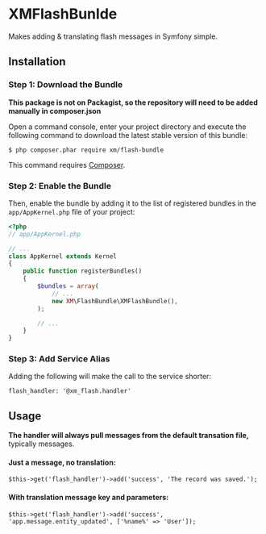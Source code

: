 # XMFlashBunlde
Makes adding & translating flash messages in Symfony simple.

## Installation

### Step 1: Download the Bundle

**This package is not on Packagist, so the repository will need to be added manually in composer.json**

Open a command console, enter your project directory and execute the
following command to download the latest stable version of this bundle:

```console
$ php composer.phar require xm/flash-bundle
```

This command requires [Composer](https://getcomposer.org/download/).

### Step 2: Enable the Bundle

Then, enable the bundle by adding it to the list of registered bundles
in the `app/AppKernel.php` file of your project:

```php
<?php
// app/AppKernel.php

// ...
class AppKernel extends Kernel
{
    public function registerBundles()
    {
        $bundles = array(
            // ...
            new XM\FlashBundle\XMFlashBundle(),
        );

        // ...
    }
}
```

### Step 3: Add Service Alias

Adding the following will make the call to the service shorter:

```
flash_handler: '@xm_flash.handler'
```

## Usage

**The handler will always pull messages from the default transation file,**
typically messages.

#### Just a message, no translation:

```
$this->get('flash_handler')->add('success', 'The record was saved.');
```

#### With translation message key and parameters:

```
$this->get('flash_handler')->add('success', 'app.message.entity_updated', ['%name%' => 'User']);
```